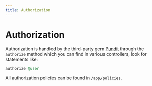 ```yaml
---
title: Authorization
---
```


# Authorization

Authorization is handled by the third-party gem
[Pundit](https://github.com/varvet/pundit) through the `authorize` method which
you can find in various controllers, look for statements like:

```ruby
authorize @user
```

All authorization policies can be found in `/app/policies`.
